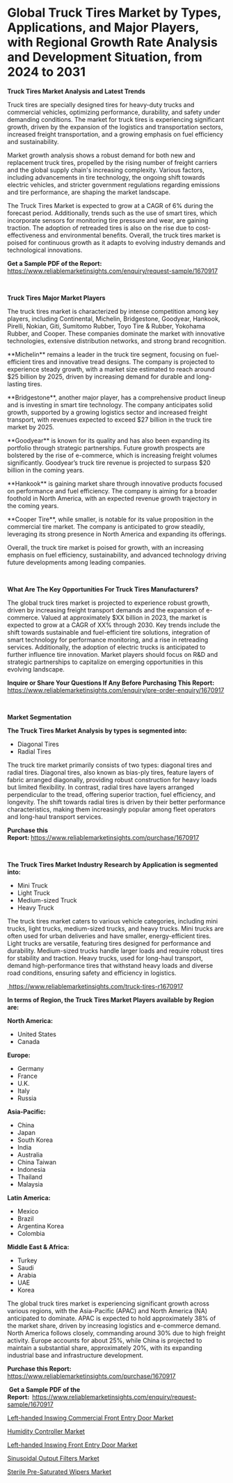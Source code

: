 <p><h1>Global Truck Tires Market by Types, Applications, and Major Players, with Regional Growth Rate Analysis and Development Situation, from 2024 to 2031</h1></p><p><strong>Truck Tires Market Analysis and Latest Trends</strong></p>
<p><p>Truck tires are specially designed tires for heavy-duty trucks and commercial vehicles, optimizing performance, durability, and safety under demanding conditions. The market for truck tires is experiencing significant growth, driven by the expansion of the logistics and transportation sectors, increased freight transportation, and a growing emphasis on fuel efficiency and sustainability.</p><p>Market growth analysis shows a robust demand for both new and replacement truck tires, propelled by the rising number of freight carriers and the global supply chain's increasing complexity. Various factors, including advancements in tire technology, the ongoing shift towards electric vehicles, and stricter government regulations regarding emissions and tire performance, are shaping the market landscape. </p><p>The Truck Tires Market is expected to grow at a CAGR of 6% during the forecast period. Additionally, trends such as the use of smart tires, which incorporate sensors for monitoring tire pressure and wear, are gaining traction. The adoption of retreaded tires is also on the rise due to cost-effectiveness and environmental benefits. Overall, the truck tires market is poised for continuous growth as it adapts to evolving industry demands and technological innovations.</p></p>
<p><strong>Get a Sample PDF of the Report:&nbsp;</strong> <a href="https://www.reliablemarketinsights.com/enquiry/request-sample/1670917?utm_campaign=1444&utm_medium=2&utm_source=Github&utm_content=ia&utm_term=13102024&utm_id=truck-tires">https://www.reliablemarketinsights.com/enquiry/request-sample/1670917</a></p>
<p>&nbsp;</p>
<p><strong>Truck Tires Major Market Players</strong></p>
<p><p>The truck tires market is characterized by intense competition among key players, including Continental, Michelin, Bridgestone, Goodyear, Hankook, Pirelli, Nokian, Giti, Sumitomo Rubber, Toyo Tire & Rubber, Yokohama Rubber, and Cooper. These companies dominate the market with innovative technologies, extensive distribution networks, and strong brand recognition.</p><p>**Michelin** remains a leader in the truck tire segment, focusing on fuel-efficient tires and innovative tread designs. The company is projected to experience steady growth, with a market size estimated to reach around $25 billion by 2025, driven by increasing demand for durable and long-lasting tires.</p><p>**Bridgestone**, another major player, has a comprehensive product lineup and is investing in smart tire technology. The company anticipates solid growth, supported by a growing logistics sector and increased freight transport, with revenues expected to exceed $27 billion in the truck tire market by 2025.</p><p>**Goodyear** is known for its quality and has also been expanding its portfolio through strategic partnerships. Future growth prospects are bolstered by the rise of e-commerce, which is increasing freight volumes significantly. Goodyear’s truck tire revenue is projected to surpass $20 billion in the coming years.</p><p>**Hankook** is gaining market share through innovative products focused on performance and fuel efficiency. The company is aiming for a broader foothold in North America, with an expected revenue growth trajectory in the coming years.</p><p>**Cooper Tire**, while smaller, is notable for its value proposition in the commercial tire market. The company is anticipated to grow steadily, leveraging its strong presence in North America and expanding its offerings.</p><p>Overall, the truck tire market is poised for growth, with an increasing emphasis on fuel efficiency, sustainability, and advanced technology driving future developments among leading companies.</p></p>
<p>&nbsp;</p>
<p><strong>What Are The Key Opportunities For Truck Tires Manufacturers?</strong></p>
<p><p>The global truck tires market is projected to experience robust growth, driven by increasing freight transport demands and the expansion of e-commerce. Valued at approximately $XX billion in 2023, the market is expected to grow at a CAGR of XX% through 2030. Key trends include the shift towards sustainable and fuel-efficient tire solutions, integration of smart technology for performance monitoring, and a rise in retreading services. Additionally, the adoption of electric trucks is anticipated to further influence tire innovation. Market players should focus on R&D and strategic partnerships to capitalize on emerging opportunities in this evolving landscape.</p></p>
<p><strong>Inquire or Share Your Questions If Any Before Purchasing This Report:</strong> <a href="https://www.reliablemarketinsights.com/enquiry/pre-order-enquiry/1670917?utm_campaign=1444&utm_medium=2&utm_source=Github&utm_content=ia&utm_term=13102024&utm_id=truck-tires">https://www.reliablemarketinsights.com/enquiry/pre-order-enquiry/1670917</a></p>
<p>&nbsp;</p>
<p><strong>Market Segmentation</strong></p>
<p><strong>The Truck Tires Market Analysis by types is segmented into:</strong></p>
<p><ul><li>Diagonal Tires</li><li>Radial Tires</li></ul></p>
<p><p>The truck tire market primarily consists of two types: diagonal tires and radial tires. Diagonal tires, also known as bias-ply tires, feature layers of fabric arranged diagonally, providing robust construction for heavy loads but limited flexibility. In contrast, radial tires have layers arranged perpendicular to the tread, offering superior traction, fuel efficiency, and longevity. The shift towards radial tires is driven by their better performance characteristics, making them increasingly popular among fleet operators and long-haul transport services.</p></p>
<p><strong>Purchase this Report:&nbsp;</strong><a href="https://www.reliablemarketinsights.com/purchase/1670917?utm_campaign=1444&utm_medium=2&utm_source=Github&utm_content=ia&utm_term=13102024&utm_id=truck-tires">https://www.reliablemarketinsights.com/purchase/1670917</a></p>
<p>&nbsp;</p>
<p><strong>The Truck Tires Market Industry Research by Application is segmented into:</strong></p>
<p><ul><li>Mini Truck</li><li>Light Truck</li><li>Medium-sized Truck</li><li>Heavy Truck</li></ul></p>
<p><p>The truck tires market caters to various vehicle categories, including mini trucks, light trucks, medium-sized trucks, and heavy trucks. Mini trucks are often used for urban deliveries and have smaller, energy-efficient tires. Light trucks are versatile, featuring tires designed for performance and durability. Medium-sized trucks handle larger loads and require robust tires for stability and traction. Heavy trucks, used for long-haul transport, demand high-performance tires that withstand heavy loads and diverse road conditions, ensuring safety and efficiency in logistics.</p></p>
<p><a href="https://www.reliablemarketinsights.com/truck-tires-r1670917?utm_campaign=1444&utm_medium=2&utm_source=Github&utm_content=ia&utm_term=13102024&utm_id=truck-tires">&nbsp;https://www.reliablemarketinsights.com/truck-tires-r1670917</a></p>
<p><strong>In terms of Region, the Truck Tires Market Players available by Region are:</strong></p>
<p>
    <p> <strong> North America: </strong>
        <ul>
            <li>United States</li>
            <li>Canada</li>
        </ul>
        </p> 
    <p> <strong> Europe: </strong>
        <ul>
            <li>Germany</li>
            <li>France</li>
            <li>U.K.</li>
            <li>Italy</li>
            <li>Russia</li>
        </ul>
        </p> 
    <p> <strong> Asia-Pacific: </strong>
        <ul>
            <li>China</li>
            <li>Japan</li>
            <li>South Korea</li>
            <li>India</li>
            <li>Australia</li>
            <li>China Taiwan</li>
            <li>Indonesia</li>
            <li>Thailand</li>
            <li>Malaysia</li>
        </ul>
        </p> 
    <p> <strong> Latin America: </strong>
        <ul>
            <li>Mexico</li>
            <li>Brazil</li>
            <li>Argentina Korea</li>
            <li>Colombia</li>
        </ul>
        </p> 
    <p> <strong> Middle East & Africa: </strong>
        <ul>
            <li>Turkey</li>
            <li>Saudi</li>
            <li>Arabia</li>
            <li>UAE</li>
            <li>Korea</li>
        </ul>
    </p>
    </p>
<p><p>The global truck tires market is experiencing significant growth across various regions, with the Asia-Pacific (APAC) and North America (NA) anticipated to dominate. APAC is expected to hold approximately 38% of the market share, driven by increasing logistics and e-commerce demand. North America follows closely, commanding around 30% due to high freight activity. Europe accounts for about 25%, while China is projected to maintain a substantial share, approximately 20%, with its expanding industrial base and infrastructure development.</p></p>
<p><strong>Purchase this Report: </strong><a href="https://www.reliablemarketinsights.com/purchase/1670917?utm_campaign=1444&utm_medium=2&utm_source=Github&utm_content=ia&utm_term=13102024&utm_id=truck-tires">https://www.reliablemarketinsights.com/purchase/1670917</a></p>
<p>&nbsp;<strong>Get a Sample PDF of the Report:&nbsp;&nbsp;</strong><a href="https://www.reliablemarketinsights.com/enquiry/request-sample/1670917?utm_campaign=1444&utm_medium=2&utm_source=Github&utm_content=ia&utm_term=13102024&utm_id=truck-tires">https://www.reliablemarketinsights.com/enquiry/request-sample/1670917</a></p>
<p><strong></strong></p>
<p><p><a href="https://www.linkedin.com/pulse/left-handed-inswing-commercial-front-entry-door-market-iwmhe?utm_campaign=1444&utm_medium=2&utm_source=Github&utm_content=ia&utm_term=13102024&utm_id=truck-tires">Left-handed Inswing Commercial Front Entry Door Market</a></p><p><a href="https://issuu.com/reportprime-2/docs/humidity-controller-market-size-203_f09b370378f5a7?utm_campaign=1444&utm_medium=2&utm_source=Github&utm_content=ia&utm_term=13102024&utm_id=truck-tires">Humidity Controller Market</a></p><p><a href="https://www.linkedin.com/pulse/insights-left-handed-inswing-front-entry-door-market-xspee?utm_campaign=1444&utm_medium=2&utm_source=Github&utm_content=ia&utm_term=13102024&utm_id=truck-tires">Left-handed Inswing Front Entry Door Market</a></p><p><a href="https://issuu.com/reportprime-2/docs/sinusoidal-output-filters-market-si_508c80cb67d0e8?utm_campaign=1444&utm_medium=2&utm_source=Github&utm_content=ia&utm_term=13102024&utm_id=truck-tires">Sinusoidal Output Filters Market</a></p><p><a href="https://github.com/guneycigdem35/Market-Research-Report-List-5/blob/main/sterile-pre-saturated-wipers-market.md?utm_campaign=1444&utm_medium=2&utm_source=Github&utm_content=ia&utm_term=13102024&utm_id=truck-tires">Sterile Pre-Saturated Wipers Market</a></p></p>